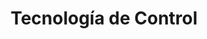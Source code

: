 ---
title: "Tecnología de Control"
description: "Técnicas de programación de sistemas de control en la industria"
icon: 💻
course: Msc. Industrial Engineering
semester: "M1"
year: "21-22"
ects: 6
link: "https://github.com/lewinkoon/aoc-2021"
resources:
- src: lec1.pdf
  title: Teoría de la Automatización
  params:
    description: Fundamentos científicos, controladores inteligentes y aspectos prácticos.
- src: lec2.pdf
  title: Robótica
  params:
    description: Introducción, aplicaciones y robots móviles.
- src: lec3.pdf
  title: Autómatas programables
  params:
    description: PLCs. Control, configuración, y programación.
- src: '**.pdf'
  name: pdf-file-:counter
---